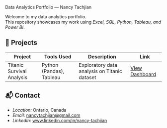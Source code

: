 Data Analytics Portfolio — Nancy Tachjian

Welcome to my data analytics portfolio.  
This repository showcases my work using *Excel, SQL, Python, Tableau, and Power BI*.

## 📁 Projects

| Project | Tools Used | Description | Link |
|--------|-------------|-------------|------|
| Titanic Survival Analysis | Python (Pandas), Tableau | Exploratory data analysis on Titanic dataset | [View Dashboard](https://tinyurl.com/titanic-dashboard-nancy) |

## 📬 Contact
- *Location:* Ontario, Canada
- *Email:* nancytachjian@gmail.com
- *LinkedIn:* www.linkedin.com/in/nancy-tachjian


